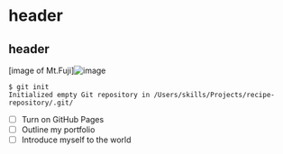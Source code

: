 # header
## header
[image of Mt.Fuji]![image](https://github.com/KaitoKataoka/skills-communicate-using-markdown/assets/162595017/62fdd05f-7a88-4c19-93bb-9c0a5d20b275)
```
$ git init
Initialized empty Git repository in /Users/skills/Projects/recipe-repository/.git/
```
- [ ] Turn on GitHub Pages
- [ ] Outline my portfolio
- [ ] Introduce myself to the world
